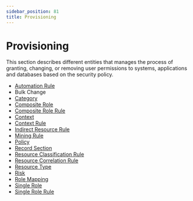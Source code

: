 ```yaml
---
sidebar_position: 81
title: Provisioning
---
```


# Provisioning

This section describes different entities that manages the process of granting, changing, or removing user permissions to systems, applications and databases based on the security policy.

* [Automation Rule](automationrule/index "Automation Rule")
* Bulk Change
* [Category](category/index "Category")
* [Composite Role](compositerole/index "Composite Role")
* [Composite Role Rule](compositerolerule/index "Composite Role Rule")
* [Context](context/index "Context")
* [Context Rule](contextrule/index "Context Rule")
* [Indirect Resource Rule](indirectresourcerule/index "Indirect Resource Rule")
* [Mining Rule](miningrule/index "Mining Rule")
* [Policy](policy/index "Policy")
* [Record Section](recordsection/index "Record Section")
* [Resource Classification Rule](resourceclassificationrule/index "Resource Classification Rule")
* [Resource Correlation Rule](resourcecorrelationrule/index "Resource Correlation Rule")
* [Resource Type](resourcetype/index "Resource Type")
* [Risk](risk/index "Risk")
* [Role Mapping](rolemapping/index "Role Mapping")
* [Single Role](singlerole/index "Single Role")
* [Single Role Rule](singlerolerule/index "Single Role Rule")